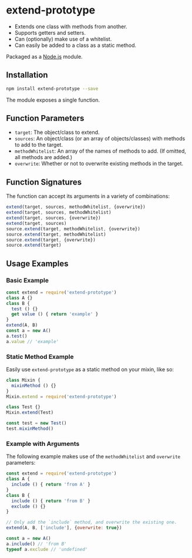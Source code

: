 # extend-prototype

* Extends one class with methods from another.
* Supports getters and setters.
* Can (optionally) make use of a whitelist.
* Can easily be added to a class as a static method.

Packaged as a [Node.js](https://nodejs.org/) module.

## Installation

```bash
npm install extend-prototype --save
```

The module exposes a single function.

## Function Parameters

* `target`: The object/class to extend.
* `sources`: An object/class (or an array of objects/classes) with methods to add to the target.
* `methodWhitelist`: An array of the names of methods to add. (If omitted, all methods are added.)
* `overwrite`: Whether or not to overwrite existing methods in the target.

## Function Signatures

The function can accept its arguments in a variety of combinations:

```javascript
extend(target, sources, methodWhitelist, {overwrite})
extend(target, sources, methodWhitelist)
extend(target, sources, {overwrite})
extend(target, sources)
source.extend(target, methodWhitelist, {overwrite})
source.extend(target, methodWhitelist)
source.extend(target, {overwrite})
source.extend(target)
```

## Usage Examples

### Basic Example

```javascript
const extend = require('extend-prototype')
class A {}
class B {
  test () {}
  get value () { return 'example' }
}
extend(A, B)
const a = new A()
a.test()
a.value // 'example'
```

### Static Method Example

Easily use `extend-prototype` as a static method on your mixin, like so:

```javascript
class Mixin {
  mixinMethod () {}
}
Mixin.extend = require('extend-prototype')

class Test {}
Mixin.extend(Test)

const test = new Test()
test.mixinMethod()
```

### Example with Arguments

The following example makes use of the `methodWhitelist` and `overwrite` parameters:

```javascript
const extend = require('extend-prototype')
class A {
  include () { return 'from A' }
}
class B {
  include () { return 'from B' }
  exclude () {}
}

// Only add the `include` method, and overwrite the existing one.
extend(A, B, ['include'], {overwrite: true})

const a = new A()
a.include() // 'from B'
typeof a.exclude // 'undefined'
```
